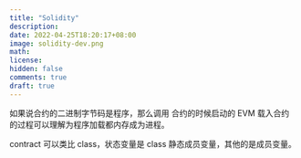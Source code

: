 ```yaml
---
title: "Solidity"
description: 
date: 2022-04-25T18:20:17+08:00
image: solidity-dev.png
math: 
license: 
hidden: false
comments: true
draft: true
---
```



如果说合约的二进制字节码是程序，那么调用 合约的时候启动的 EVM 载入合约的过程可以理解为程序加载都内存成为进程。

contract 可以类比 class，状态变量是 class 静态成员变量，其他的是成员变量。